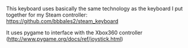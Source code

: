 This keyboard uses basically the same technology as the keyboard I put together for my Steam controller: https://github.com/bbbales2/steam_keyboard

It uses pygame to interface with the Xbox360 controller (http://www.pygame.org/docs/ref/joystick.html)